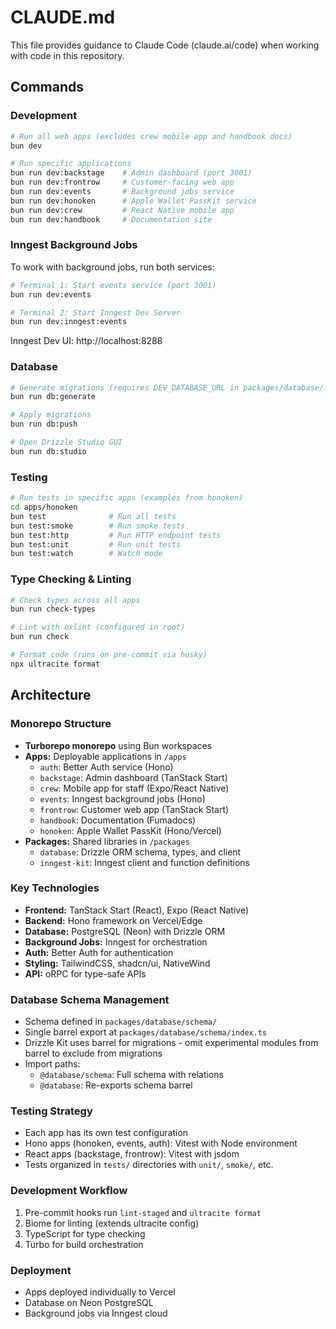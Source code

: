 # CLAUDE.md

This file provides guidance to Claude Code (claude.ai/code) when working with code in this repository.

## Commands

### Development
```bash
# Run all web apps (excludes crew mobile app and handbook docs)
bun dev

# Run specific applications
bun run dev:backstage    # Admin dashboard (port 3001)
bun run dev:frontrow     # Customer-facing web app
bun run dev:events       # Background jobs service
bun run dev:honoken      # Apple Wallet PassKit service
bun run dev:crew         # React Native mobile app
bun run dev:handbook     # Documentation site
```

### Inngest Background Jobs
To work with background jobs, run both services:
```bash
# Terminal 1: Start events service (port 3001)
bun run dev:events

# Terminal 2: Start Inngest Dev Server
bun run dev:inngest:events
```
Inngest Dev UI: http://localhost:8288

### Database
```bash
# Generate migrations (requires DEV_DATABASE_URL in packages/database/.env)
bun run db:generate

# Apply migrations
bun run db:push

# Open Drizzle Studio GUI
bun run db:studio
```

### Testing
```bash
# Run tests in specific apps (examples from honoken)
cd apps/honoken
bun test              # Run all tests
bun test:smoke        # Run smoke tests
bun test:http         # Run HTTP endpoint tests
bun test:unit         # Run unit tests
bun test:watch        # Watch mode
```

### Type Checking & Linting
```bash
# Check types across all apps
bun run check-types

# Lint with oxlint (configured in root)
bun run check

# Format code (runs on pre-commit via husky)
npx ultracite format
```

## Architecture

### Monorepo Structure
- **Turborepo monorepo** using Bun workspaces
- **Apps:** Deployable applications in `/apps`
  - `auth`: Better Auth service (Hono)
  - `backstage`: Admin dashboard (TanStack Start)
  - `crew`: Mobile app for staff (Expo/React Native)
  - `events`: Inngest background jobs (Hono)
  - `frontrow`: Customer web app (TanStack Start)
  - `handbook`: Documentation (Fumadocs)
  - `honoken`: Apple Wallet PassKit (Hono/Vercel)
- **Packages:** Shared libraries in `/packages`
  - `database`: Drizzle ORM schema, types, and client
  - `inngest-kit`: Inngest client and function definitions

### Key Technologies
- **Frontend:** TanStack Start (React), Expo (React Native)
- **Backend:** Hono framework on Vercel/Edge
- **Database:** PostgreSQL (Neon) with Drizzle ORM
- **Background Jobs:** Inngest for orchestration
- **Auth:** Better Auth for authentication
- **Styling:** TailwindCSS, shadcn/ui, NativeWind
- **API:** oRPC for type-safe APIs

### Database Schema Management
- Schema defined in `packages/database/schema/`
- Single barrel export at `packages/database/schema/index.ts`
- Drizzle Kit uses barrel for migrations - omit experimental modules from barrel to exclude from migrations
- Import paths:
  - `@database/schema`: Full schema with relations
  - `@database`: Re-exports schema barrel

### Testing Strategy
- Each app has its own test configuration
- Hono apps (honoken, events, auth): Vitest with Node environment
- React apps (backstage, frontrow): Vitest with jsdom
- Tests organized in `tests/` directories with `unit/`, `smoke/`, etc.

### Development Workflow
1. Pre-commit hooks run `lint-staged` and `ultracite format`
2. Biome for linting (extends ultracite config)
3. TypeScript for type checking
4. Turbo for build orchestration

### Deployment
- Apps deployed individually to Vercel
- Database on Neon PostgreSQL
- Background jobs via Inngest cloud